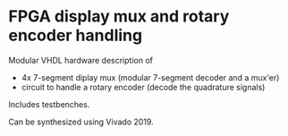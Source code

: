 # FPGA display mux and rotary encoder handling
Modular VHDL hardware description of
- 4x 7-segment diplay mux (modular 7-segment decoder and a mux'er)
- circuit to handle a rotary encoder (decode the quadrature signals) 

Includes testbenches.

Can be synthesized using Vivado 2019.